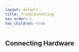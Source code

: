```yaml
---
layout: default
title: Troubleshooting
nav_order: 1
has_children: true
---
```


## Connecting Hardware